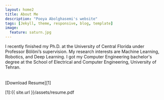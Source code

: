 ```yaml
---
layout: home2
title: About Me
description: "Pooya Abolghasemi's website"
tags: [Jekyll, theme, responsive, blog, template]
image:
  feature: saturn.jpg
---
```


I recently finished my Ph.D. at the University of Central Florida under Professor Bölöni’s supervision. My research interests are Machine Learning, Robotics, and Deep Learning. I got my Computer Engineering bachelor's degree at the School of Electrical and Computer Engineering, University of Tehran.
<br/>
<br/>
<br/>
[Download Resume][1]

[1]:{{ site.url }}/assets/resume.pdf
